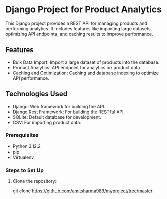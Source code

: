 # Django Project for Product Analytics

This Django project provides a REST API for managing products and performing analytics. It includes features like importing large datasets, optimizing API endpoints, and caching results to improve performance.

## Features

- Bulk Data Import: Import a large dataset of products into the database.
- Product Analytics: API endpoint for analytics on product data.
- Caching and Optimization: Caching and database indexing to optimize API performance.
  
## Technologies Used

- Django: Web framework for building the API.
- Django Rest Framework: For building the RESTful API.
- SQLite: Default database for development.
- CSV: For importing product data.
  

### Prerequisites

- Python 3.12.2
- pip
- Virtualenv 

### Steps to Set Up

1. Clone the repository:
   
   git clone https://github.com/amitsharma989/myproject/tree/master
   